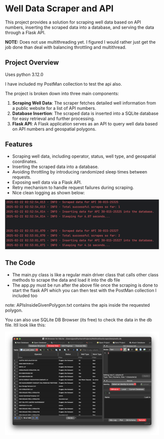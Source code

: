 # Well Data Scraper and API

This project provides a solution for scraping well data based on API numbers, inserting the scraped data into a database, and serving the data through a Flask API.

**NOTE:** Does not use multithreading yet. I figured I would rather just get the job done than deal with balancing throttling and multithread. 

## Project Overview

Uses python 3.12.0

I have included my PostMan collection to test the api also.


The project is broken down into three main components:

1. **Scraping Well Data**: The scraper fetches detailed well information from a public website for a list of API numbers.
2. **Database Insertion**: The scraped data is inserted into a SQLite database for easy retrieval and further processing.
3. **Flask API**: A Flask application serves as an API to query well data based on API numbers and geospatial polygons.

## Features

- Scraping well data, including operator, status, well type, and geospatial coordinates.
- Inserting the scraped data into a database.
- Avoiding throttling by introducing randomized sleep times between requests.
- Exposing well data via a Flask API.
- Retry mechanism to handle request failures during scraping.
- Nice clean logging as shown below:

![Logging](images/logging.png)


## The Code

- The main.py class is like a regular main driver class that calls other class methods to scrape the data and load it into the db file
- The app.py must be run after the above file once the scraping is done to start the flask API which you can then test with the PostMan collection I included too


note: APIsInsideGivenPolygon.txt contains the apis inside the requested polygon.


You can also use SQLite DB Browser (its free) to check the data in the db file. Itll look like this:

![SQLiteDbBrowser](images/SQLiteDbBrowser.png)
